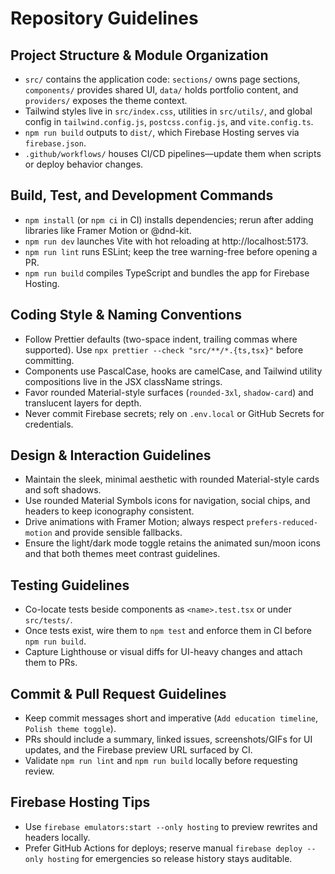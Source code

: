 # Repository Guidelines

## Project Structure & Module Organization

- `src/` contains the application code: `sections/` owns page sections, `components/` provides shared UI, `data/` holds portfolio content, and `providers/` exposes the theme context.
- Tailwind styles live in `src/index.css`, utilities in `src/utils/`, and global config in `tailwind.config.js`, `postcss.config.js`, and `vite.config.ts`.
- `npm run build` outputs to `dist/`, which Firebase Hosting serves via `firebase.json`.
- `.github/workflows/` houses CI/CD pipelines—update them when scripts or deploy behavior changes.

## Build, Test, and Development Commands

- `npm install` (or `npm ci` in CI) installs dependencies; rerun after adding libraries like Framer Motion or @dnd-kit.
- `npm run dev` launches Vite with hot reloading at http://localhost:5173.
- `npm run lint` runs ESLint; keep the tree warning-free before opening a PR.
- `npm run build` compiles TypeScript and bundles the app for Firebase Hosting.

## Coding Style & Naming Conventions

- Follow Prettier defaults (two-space indent, trailing commas where supported). Use `npx prettier --check "src/**/*.{ts,tsx}"` before committing.
- Components use PascalCase, hooks are camelCase, and Tailwind utility compositions live in the JSX className strings.
- Favor rounded Material-style surfaces (`rounded-3xl`, `shadow-card`) and translucent layers for depth.
- Never commit Firebase secrets; rely on `.env.local` or GitHub Secrets for credentials.

## Design & Interaction Guidelines

- Maintain the sleek, minimal aesthetic with rounded Material-style cards and soft shadows.
- Use rounded Material Symbols icons for navigation, social chips, and headers to keep iconography consistent.
- Drive animations with Framer Motion; always respect `prefers-reduced-motion` and provide sensible fallbacks.
- Ensure the light/dark mode toggle retains the animated sun/moon icons and that both themes meet contrast guidelines.

## Testing Guidelines

- Co-locate tests beside components as `<name>.test.tsx` or under `src/tests/`.
- Once tests exist, wire them to `npm test` and enforce them in CI before `npm run build`.
- Capture Lighthouse or visual diffs for UI-heavy changes and attach them to PRs.

## Commit & Pull Request Guidelines

- Keep commit messages short and imperative (`Add education timeline`, `Polish theme toggle`).
- PRs should include a summary, linked issues, screenshots/GIFs for UI updates, and the Firebase preview URL surfaced by CI.
- Validate `npm run lint` and `npm run build` locally before requesting review.

## Firebase Hosting Tips

- Use `firebase emulators:start --only hosting` to preview rewrites and headers locally.
- Prefer GitHub Actions for deploys; reserve manual `firebase deploy --only hosting` for emergencies so release history stays auditable.
